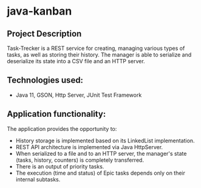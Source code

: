 # java-kanban

Project Description
-
Task-Trecker is a REST service for creating, managing various types
of tasks, as well as storing their history. The manager is able to serialize and
deserialize its state into a CSV file and an HTTP server.


Technologies used:
-

- Java 11, GSON, Http Server, JUnit Test Framework

Application functionality:
-
The application provides the opportunity to:

-  History storage is implemented based on its LinkedList implementation.
-  REST API architecture is implemented via Java HttpServer.
- When serialized to a file and to an HTTP server, the manager's state (tasks, history, counters) is completely transferred.
- There is an output of priority tasks.
- The execution (time and status) of Epic tasks depends only on their internal subtasks.
